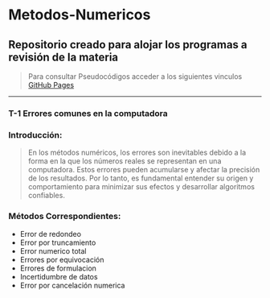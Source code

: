 # Metodos-Numericos
## Repositorio creado para alojar los programas a revisión de la materia
> Para consultar Pseudocódigos acceder a los siguientes vinculos
[GitHub Pages](Pseudocódigos)
---------------------------------------------------------------------
### T-1 Errores comunes en la computadora
### Introducción:
>En los métodos numéricos, los errores son inevitables debido a la forma en la que los números reales se representan en una computadora. Estos errores pueden acumularse y afectar la precisión de los resultados. Por lo tanto, es fundamental entender su origen y comportamiento para minimizar sus efectos y desarrollar algoritmos confiables.
### Métodos Correspondientes:
* Error de redondeo 
* Error por truncamiento
* Error numerico total
* Errores por equivocación
* Errores de formulacion
* Incertidumbre de datos
* Error por cancelación numerica
